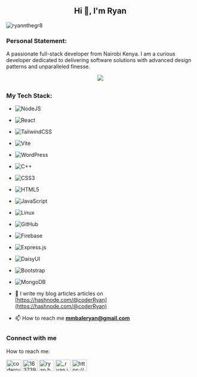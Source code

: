 <h2 align="center">Hi 👋, I'm Ryan</h2>
<p align="left"> <img src="https://komarev.com/ghpvc/?username=ryannthegr8&label=Profile%20views&color=0e75b6&style=flat" alt="ryannthegr8" /></p>

### Personal Statement:

A passionate full-stack developer from Nairobi Kenya. I am a curious developer dedicated to delivering software solutions with advanced design patterns and unparalleled finesse.

<p align="center"></p>

<p align="center"> 
<img src="https://github-readme-stats.vercel.app/api/top-langs?username=ryannthegr8&show_icons=true&locale=en&layout=compact" />
</p>

<h2 ></h2>

### My Tech Stack:

- ![NodeJS](https://img.shields.io/badge/node.js-6DA55F?style=for-the-badge&logo=node.js&logoColor=white)
- ![React](https://img.shields.io/badge/react-%2320232a.svg?style=for-the-badge&logo=react&logoColor=%2361DAFB)
- ![TailwindCSS](https://img.shields.io/badge/tailwindcss-%2338B2AC.svg?style=for-the-badge&logo=tailwind-css&logoColor=white)
- ![Vite](https://img.shields.io/badge/vite-%23646CFF.svg?style=for-the-badge&logo=vite&logoColor=white)
- ![WordPress](https://img.shields.io/badge/WordPress-%23117AC9.svg?style=for-the-badge&logo=WordPress&logoColor=white)
- ![C++](https://img.shields.io/badge/c++-%2300599C.svg?style=for-the-badge&logo=c%2B%2B&logoColor=white)
- ![CSS3](https://img.shields.io/badge/css3-%231572B6.svg?style=for-the-badge&logo=css3&logoColor=white)
- ![HTML5](https://img.shields.io/badge/html5-%23E34F26.svg?style=for-the-badge&logo=html5&logoColor=white)
- ![JavaScript](https://img.shields.io/badge/javascript-%23323330.svg?style=for-the-badge&logo=javascript&logoColor=%23F7DF1E)
- ![Linux](https://img.shields.io/badge/Linux-FCC624?style=for-the-badge&logo=linux&logoColor=black)
- ![GitHub](https://img.shields.io/badge/github-%23121011.svg?style=for-the-badge&logo=github&logoColor=white)
- ![Firebase](https://img.shields.io/badge/firebase-%23039BE5.svg?style=for-the-badge&logo=firebase)
- ![Express.js](https://img.shields.io/badge/express.js-%23404d59.svg?style=for-the-badge&logo=express&logoColor=%2361DAFB)
- ![DaisyUI](https://img.shields.io/badge/daisyui-5A0EF8?style=for-the-badge&logo=daisyui&logoColor=white)
- ![Bootstrap](https://img.shields.io/badge/bootstrap-%238511FA.svg?style=for-the-badge&logo=bootstrap&logoColor=white)
- ![MongoDB](https://img.shields.io/badge/MongoDB-%234ea94b.svg?style=for-the-badge&logo=mongodb&logoColor=white)

- 📝 I write my blog articles articles on [https://hashnode.com/@coderRyan](https://hashnode.com/@coderRyan)

- 📫 How to reach me **mmbaleryan@gmail.com**
<h2 ></h2>

### Connect with me
How to reach me:

<p align="left">
<a href="https://twitter.com/coderryan_m" target="_blank"><img align="center" src="https://raw.githubusercontent.com/rahuldkjain/github-profile-readme-generator/master/src/images/icons/Social/twitter.svg" alt="coderryan_m" height="30" width="40" /></a>
<a href="https://stackoverflow.com/users/16373997" target="blank"><img align="center" src="https://raw.githubusercontent.com/rahuldkjain/github-profile-readme-generator/master/src/images/icons/Social/stack-overflow.svg" alt="16373997" height="30" width="40" /></a>
<a href="https://fb.com/ryan.bale.94009" target="blank"><img align="center" src="https://raw.githubusercontent.com/rahuldkjain/github-profile-readme-generator/master/src/images/icons/Social/facebook.svg" alt="ryan.bale.94009" height="30" width="40" /></a>
<a href="https://instagram.com/_ryan.im" target="blank"><img align="center" src="https://raw.githubusercontent.com/rahuldkjain/github-profile-readme-generator/master/src/images/icons/Social/instagram.svg" alt="_ryan.im" height="30" width="40" /></a>
<a href="https://discord.gg/https://discord.gg/2f26ECXD" target="blank"><img align="center" src="https://raw.githubusercontent.com/rahuldkjain/github-profile-readme-generator/master/src/images/icons/Social/discord.svg" alt="https://discord.gg/2f26ECXD" height="30" width="40" /></a>
</p>

<!-- <img width="47%" align="left" src="https://github-readme-stats.vercel.app/api?username=ryannthegr8&show_icons=true&theme=radical" /> -->
